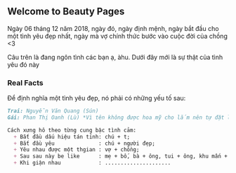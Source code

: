 ## Welcome to Beauty Pages
Ngày 06 tháng 12 năm 2018, ngày đó, ngày định mệnh, ngày bắt đầu cho một tình yêu đẹp nhất, ngày mà vợ chính thức bước vào cuộc đời của chồng <3

Câu trên là đang ngôn tình các bạn ạ, àhu. Dưới đây mới là sự thật của tình yêu đó này


### Real Facts

Để định nghĩa một tình yêu đẹp, nó phải có những yếu tố sau:

```markdown
Trai: Nguyễn Văn Quang (Sún)
Gái: Phan Thị Oanh (Lù) *Vì tên không được hoa mỹ cho lắm nên tự đặt luôn cho mình là Hoa Oanh*

Cách xưng hô theo từng cung bậc tình cảm:
  + Bắt đầu dấu hiệu tán tỉnh: chú + t;
  + Bắt đầu yêu              : chú + người đẹp;
  + Yêu nhau được một thgian : vợ + chồng;
  + Sau sau này be like      : mẹ + bố, bà + ông, tui + ông, khu mấn + khu mấn, ,,,
  + Khi giận nhau            : .....................
 
```


